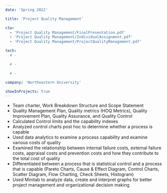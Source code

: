```yaml
---
date: 'Spring 2022'

title: 'Project Quality Management'

cta:
  - 'Project Quality Management/FinalPresentation.pdf'
  - 'Project Quality Management/IndividualAssignment.pdf'
  - 'Project Quality Management/ProjectQualityManagement.pdf'

tech:
  # -

  # -

  # -

company: 'Northeastern University'

showInProjects: true
---
```


- Team charter, Work Breakdown Structure and Scope Statement
- Quality Management Plan, Quality metrics (HOQ Metrics), Quality Improvement Plan, Quality
  Assurance, and Quality Control
- Calculated Control limits and the capability indexes
- Analyzed control charts post hoc to determine whether a process is capable
- Used data analytics to examine a process capability and examine various costs of quality
- Examined the relationship between internal failure costs, external failure costs, appraisal
  costs and prevention costs and how they contribute to the total cost of quality
- Differentiated between a process that is statistical control and a process that is capable
  (Pareto Charts, Cause &amp; Effect Diagram, Control Charts, Scatter Diagram, Flow Charting, Check
  Sheets, Histogram)
- Used Minitab to analyze data, create and interpret graphs for better project management and
  organizational decision making
